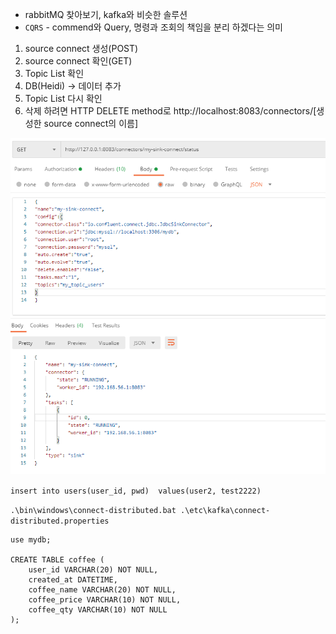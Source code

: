 - rabbitMQ 찾아보기, kafka와 비슷한 솔루션
- `CQRS` - commend와 Query, 명령과 조회의 책임을 분리 하겠다는 의미

1. source connect 생성(POST)
2. source connect 확인(GET)
3. Topic List 확인
4. DB(Heidi) -> 데이터 추가
5. Topic List 다시 확인
6. 삭제 하려면 HTTP DELETE method로 http://localhost:8083/connectors/[생성한 source connect의 이름]

![(image-20210402154523208)](img.assets/image-20210402154523208.png)

`insert into users(user_id, pwd)  values(user2, test2222)`

`.\bin\windows\connect-distributed.bat .\etc\kafka\connect-distributed.properties`

```mysql
use mydb;

CREATE TABLE coffee (
	user_id VARCHAR(20) NOT NULL,
	created_at DATETIME,
	coffee_name VARCHAR(20) NOT NULL,
	coffee_price VARCHAR(10) NOT NULL,
	coffee_qty VARCHAR(10) NOT NULL
);
```